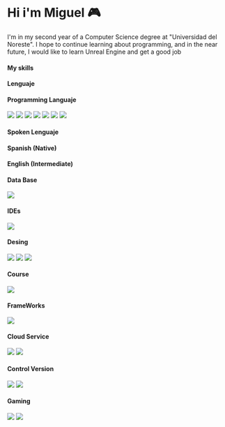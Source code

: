 <h1>Hi i'm Miguel 🎮</h1>

I'm in my second year of a Computer Science degree at "Universidad del Noreste". 
I hope to continue learning about programming, and in the near future,
I would like to learn Unreal Engine and get a good job


<h4>My skills </h4>

<h4>Lenguaje</h4>

<span>
    <H4>Programming Languaje</H4>
    <img src ="https://img.shields.io/badge/java-%23ED8B00.svg?style=for-the-badge&logo=openjdk&logoColor=white">
    <img src ="https://img.shields.io/badge/c++-%2300599C.svg?style=for-the-badge&logo=c%2B%2B&logoColor=white">
    <img src ="https://img.shields.io/badge/python-3670A0?style=for-the-badge&logo=python&logoColor=ffdd54">
    <img src ="https://img.shields.io/badge/html5-%23E34F26.svg?style=for-the-badge&logo=html5&logoColor=white">
    <img src ="https://img.shields.io/badge/css3-%231572B6.svg?style=for-the-badge&logo=css3&logoColor=white">
    <img src = "https://img.shields.io/badge/javascript-%23323330.svg?style=for-the-badge&logo=javascript&logoColor=%23F7DF1E">
    <img src = "https://img.shields.io/badge/typescript-%23007ACC.svg?style=for-the-badge&logo=typescript&logoColor=white">
</span>
<H4>Spoken Lenguaje</H4>

<span>
    <h4>Spanish (Native)</h4>
    <h4>English (Intermediate)</h4>
</span>

<h4>Data Base</h4>
<span>
  <img src = "https://img.shields.io/badge/Microsoft%20SQL%20Server-CC2927?style=for-the-badge&logo=microsoft%20sql%20server&logoColor=white">
</span>

<h4>IDEs</h4>
<span>
  <img src ="https://img.shields.io/badge/Visual%20Studio%20Code-0078d7.svg?style=for-the-badge&logo=visual-studio-code&logoColor=white">
</span>

<h4>Desing</h4>
<span>

<img src ="https://img.shields.io/badge/adobe%20photoshop-%2331A8FF.svg?style=for-the-badge&logo=adobe%20photoshop&logoColor=white">
    <img src = "https://img.shields.io/badge/blender-%23F5792A.svg?style=for-the-badge&logo=blender&logoColor=white">
    <img src = "https://img.shields.io/badge/figma-%23F24E1E.svg?style=for-the-badge&logo=figma&logoColor=white")>
    
</span>

<h4>Course</h4>

<span>
<img src = "https://img.shields.io/badge/Datacamp-05192D?style=for-the-badge&logo=datacamp&logoColor=03E860">
</span>

<h4>FrameWorks</h4>
<span>
<img src = "https://img.shields.io/badge/node.js-6DA55F?style=for-the-badge&logo=node.js&logoColor=white">
</span>

<h4>Cloud Service</h4>

</span>
<img src = "https://img.shields.io/badge/AWS-%23FF9900.svg?style=for-the-badge&logo=amazon-aws&logoColor=white">
<img src = "https://img.shields.io/badge/azure-%230072C6.svg?style=for-the-badge&logo=microsoftazure&logoColor=white">
<span>

<h4>Control Version</h4>

<span>
<img src = "https://img.shields.io/badge/git-%23F05033.svg?style=for-the-badge&logo=git&logoColor=white">
<img src = "https://img.shields.io/badge/github-%23121011.svg?style=for-the-badge&logo=github&logoColor=white">
</span>

<h4>Gaming</h4>
<span>
  <img src ="https://img.shields.io/badge/Switch-E60012?style=for-the-badge&logo=nintendo-switch&logoColor=white">
  <img src ="https://img.shields.io/badge/xbox-%23107C10.svg?style=for-the-badge&logo=xbox&logoColor=white">
</span>

